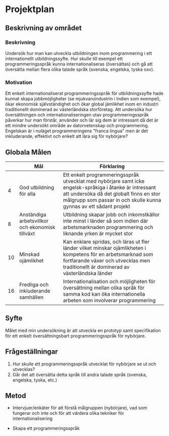# Projektplan

## Beskrivning av området

### Beskrivning

Undersök hur man kan utveckla utbildningen inom programmering i ett
internationellt utbildningssyfte. Hur skulle till exempel ett
programmeringsspråk kunna internationaliseras (översättas) och gå att översätta
mellan flera olika talade språk (svenska, engelska, tyska osv).

### Motivation

Ett enkelt internationaliserat programmeringsspråk för utbildningssyfte hade
kunnat skapa jobbmöjligheter (se mjukvaruindustrin i Indien som exempel), ökar
ekonomisk självständighet och ökar global jämlikhet inom en industri
traditionellt dominerad av västerländska storföretag. Att undersöka hur
översättningen och internationaliseringen utav programmeringsspråk påverkar hur
man förstår, använder och lär sig dem är intressant då det är ett mindre
undersökt område av datorvetenskap och programmering. Engelskan är i nuläget
programmeringens "franca lingua" men är det inkluderande, effektivt och enkelt
att lära sig för nybörjare?

## Globala Målen

|    | Mål                                             | Förklaring                                                                                                                                                                                                               |
| -- | ----------------------------------------------- | ------------------------------------------------------------------------------------------------------------------------------------------------------------------------------------------------------------------------ |
| 4  | God utbildning för alla                         | Ett enkelt programmeringsspråk utvecklat med nybörjare samt icke engelsk-språkiga i åtanke är intressant att undersöka då det globalt finns en stor målgrupp som passar in och skulle kunna gynnas av ett sådant projekt |
| 8  | Anständiga arbetsvillkor och ekonomisk tillväxt | Utbildning skapar jobb och inkomstkällor inte minst i länder så som indien där arbetsmarknaden programmering och liknande yrken är mycket stor                                                                           |
| 10 | Minskad ojämlikhet                              | Kan enklare spridas, och läras ut fler länder vilket minskar ojämlikheten i kompetens för en arbetsmarknad som fortfarande växer och utvecklas men traditionellt är dominerad av västerländska länder                    |
| 16 | Fredliga och inkluderande samhällen             | Internationalisation och möjligheten för översättning mellan olika språk för samma kod kan öka internationella arbeten som involverar programmering                                                                      |

## Syfte

Målet med min undersökning är att utveckla en prototyp samt specifikation för
ett enkelt översättningsbart programmeringsspråk för nybörjare.

## Frågeställningar

1. Hur skulle ett programmeringsspråk utvecklat för nybörjare se ut och
   utvecklas?
2. Går det att översätta detta språk till andra talade språk (svenska, engelska,
   tyska, etc.)

## Metod

- Intervjuer/enkäter för att förstå målgruppen (nybörjare), vad som fungerar och
  inte och för att värdera olika tekniker för internationalisering

- Skapa ett programmeringsspråk
